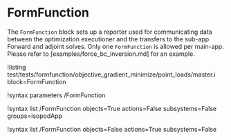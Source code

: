 # FormFunction

The `FormFunction` block sets up a reporter used for communicating data between the optimization executioner
and the transfers to the sub-app Forward and adjoint solves.  Only one `FormFunction` is allowed per main-app. 
Please refer to [examples/force_bc_inversion.md] for an example.

!listing test/tests/formfunction/objective_gradient_minimize/point_loads/master.i
         block=FormFunction

!syntax parameters /FormFunction

!syntax list /FormFunction objects=True actions=False subsystems=False groups=isopodApp

!syntax list /FormFunction objects=False actions=True subsystems=False
